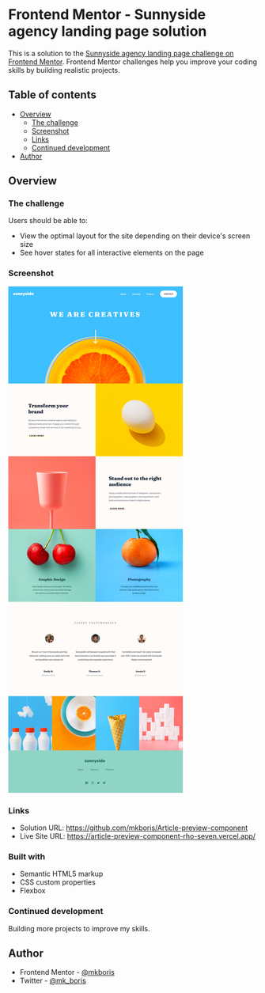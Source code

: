 # Frontend Mentor - Sunnyside agency landing page solution

This is a solution to the [Sunnyside agency landing page challenge on Frontend Mentor](https://www.frontendmentor.io/challenges/sunnyside-agency-landing-page-7yVs3B6ef). Frontend Mentor challenges help you improve your coding skills by building realistic projects.

## Table of contents

- [Overview](#overview)
  - [The challenge](#the-challenge)
  - [Screenshot](#screenshot)
  - [Links](#links)
  - [Continued development](#continued-development)
- [Author](#author)


## Overview


### The challenge

Users should be able to:

- View the optimal layout for the site depending on their device's screen size
- See hover states for all interactive elements on the page

  
### Screenshot

![](/design/desktop-design.jpg)

### Links

- Solution URL: https://github.com/mkboris/Article-preview-component
- Live Site URL: https://article-preview-component-rho-seven.vercel.app/
  
### Built with

- Semantic HTML5 markup
- CSS custom properties
- Flexbox

### Continued development

Building more projects to improve my skills.

## Author

- Frontend Mentor - [@mkboris](https://www.frontendmentor.io/profile/mkboris)
- Twitter - [@mk_boris](https://www.twitter.com/mk_boris)


